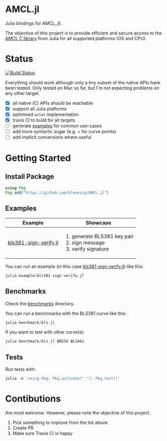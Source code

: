 # AMCL.jl

Julia bindings for AMCL_jll.

The objective of this project is to provide efficient and secure access to the
[AMCL C library](https://github.com/apache/incubator-milagro-crypto-c) from Julia for all supported platforms (OS and CPU).

# Status

[![Build Status](https://travis-ci.com/blenessy/AMCL.jl.svg?branch=master)](https://travis-ci.com/blenessy/AMCL.jl)

Everything should work although only a tiny subset of the native APIs have been tested.
Only tested on Mac so far, but I'm not expecting problems on any other target.

- [x] all native (C) APIs should be reachable
- [x] support all Julia platforms
- [x] optimised `octet` implementation
- [x] travis CI to build for all targets
- [ ] generate [examples](./example/) for common use-cases
- [ ] add more syntactic sugar (e.g. + for curve points)
- [ ] add implicit conversions where useful

# Getting Started

## Install Package

```julia
using Pkg
Pkg.add("https://github.com/blenessy/AMCL.jl")
```

## Examples

Example | Showcase
--- | --- 
[bls381-sign-verify.jl](./example/bls381-sign-verify.jl) | <ol><li>generate BLS381 key pair</li><li>sign message</li><li>verify signature</li></ol>

You can run an example (in this case [bls381-sign-verify.jl](./example/bls381-sign-verify.jl)) like this:

```julia
julia example/bls381-sign-verify.jl
```

## Benchmarks

Check the [benchmarks](./benchmark/) directory.

You can run a benchmarks with the BLS381 curve like this:

```julia
julia benchmark/bls.jl
```

If you want to test with other curve(s):

```julia
julia benchmark/bls.jl BN254 BLS461
```

## Tests

Run tests with:

```julia
julia -e 'using Pkg; Pkg.activate("."); Pkg.test()'
```

# Contibutions

Are most welcome. However, please note the objective of this project.

1. Pick something to improve from the list above
1. Create PR
1. Make sure Travis CI is happy
